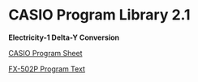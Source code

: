 # CASIO Program Library 2.1

**Electricity-1 Delta-Y Conversion**

[CASIO Program Sheet](electricity-1.pdf)

[FX-502P Program Text](electricity-1.cas?plain=1)
